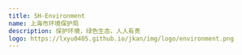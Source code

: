 ```yaml
---
title: SH-Environment
name: 上海市环境保护局
description: 保护环境，绿色生态，人人有责
logo: https://lxyu0405.github.io/jkan/img/logo/environment.png
---
```

